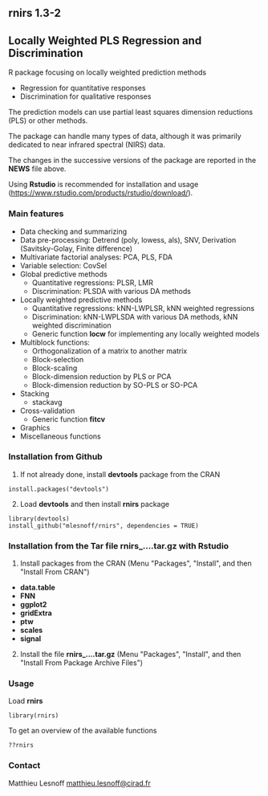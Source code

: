 ## rnirs 1.3-2
## Locally Weighted PLS Regression and Discrimination

R package focusing on locally weighted prediction methods

- Regression for quantitative responses
- Discrimination for qualitative responses 

The prediction models can use partial least squares dimension reductions (PLS) or other methods.

The package can handle many types of data, although it was primarily dedicated to near infrared spectral (NIRS) data.

The changes in the successive versions of the package are reported in the **NEWS** file above.

Using **Rstudio** is recommended for installation and usage (https://www.rstudio.com/products/rstudio/download/).

### Main features

* Data checking and summarizing
* Data pre-processing: Detrend (poly, lowess, als), SNV, Derivation (Savitsky-Golay, Finite difference)
* Multivariate factorial analyses: PCA, PLS, FDA
* Variable selection: CovSel
* Global predictive methods
    - Quantitative regressions: PLSR, LMR
    - Discrimination: PLSDA with various DA methods
* Locally weighted predictive methods
    - Quantitative regressions: kNN-LWPLSR, kNN weighted regressions
    - Discrimination: kNN-LWPLSDA with various DA methods, kNN weighted discrimination
    - Generic function **locw** for implementing any locally weighted models
* Multiblock functions:
    - Orthogonalization of a matrix to another matrix
    - Block-selection
    - Block-scaling
    - Block-dimension reduction by PLS or PCA
    - Block-dimension reduction by SO-PLS or SO-PCA
* Stacking
    - stackavg
* Cross-validation
    - Generic function **fitcv**
* Graphics
* Miscellaneous functions

### Installation from Github

1. If not already done, install **devtools** package from the CRAN

```{r}
install.packages("devtools")
```

2. Load **devtools** and then install **rnirs** package

```{r}
library(devtools)
install_github("mlesnoff/rnirs", dependencies = TRUE)
```

### Installation from the Tar file rnirs_....tar.gz with Rstudio

1. Install packages from the CRAN (Menu "Packages", "Install", and then "Install From CRAN")

- **data.table**
- **FNN**
- **ggplot2**
- **gridExtra** 
- **ptw**
- **scales**
- **signal**

2. Install the file **rnirs_....tar.gz** (Menu "Packages", "Install", and then "Install From Package Archive Files")

### Usage

Load **rnirs**

```{r}
library(rnirs)
```
To get an overview of the available functions

```{r}
??rnirs
```
### Contact

Matthieu Lesnoff
matthieu.lesnoff@cirad.fr


